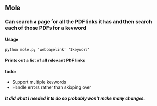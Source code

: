 ## Mole

### Can search a page for all the PDF links it has and then search each of those PDFs for a keyword

#### Usage
``` 
python mole.py 'webpagelink' '1keyword'
``` 
#### Prints out a list of all relevant PDF links

#### todo:
* Support multiple keywords
* Handle errors rather than skipping over


##### It did what I needed it to do so probably won't make many changes.
